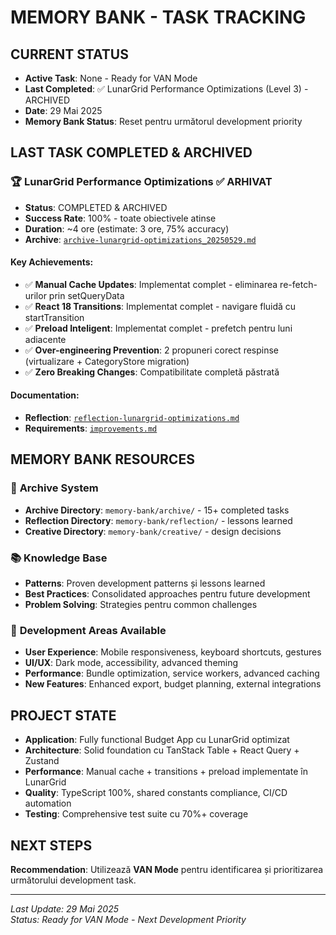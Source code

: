 # MEMORY BANK - TASK TRACKING

## CURRENT STATUS
- **Active Task**: None - Ready for VAN Mode
- **Last Completed**: ✅ LunarGrid Performance Optimizations (Level 3) - ARCHIVED
- **Date**: 29 Mai 2025
- **Memory Bank Status**: Reset pentru următorul development priority

## LAST TASK COMPLETED & ARCHIVED

### 🏆 **LunarGrid Performance Optimizations** ✅ ARHIVAT
- **Status**: COMPLETED & ARCHIVED
- **Success Rate**: 100% - toate obiectivele atinse
- **Duration**: ~4 ore (estimate: 3 ore, 75% accuracy)
- **Archive**: [`archive-lunargrid-optimizations_20250529.md`](archive/archive-lunargrid-optimizations_20250529.md)

#### **Key Achievements**:
- ✅ **Manual Cache Updates**: Implementat complet - eliminarea re-fetch-urilor prin setQueryData
- ✅ **React 18 Transitions**: Implementat complet - navigare fluidă cu startTransition  
- ✅ **Preload Inteligent**: Implementat complet - prefetch pentru luni adiacente
- ✅ **Over-engineering Prevention**: 2 propuneri corect respinse (virtualizare + CategoryStore migration)
- ✅ **Zero Breaking Changes**: Compatibilitate completă păstrată

#### **Documentation**:
- **Reflection**: [`reflection-lunargrid-optimizations.md`](reflection/reflection-lunargrid-optimizations.md)
- **Requirements**: [`improvements.md`](PRD/improvements.md)

## MEMORY BANK RESOURCES

### 📂 **Archive System**
- **Archive Directory**: `memory-bank/archive/` - 15+ completed tasks
- **Reflection Directory**: `memory-bank/reflection/` - lessons learned
- **Creative Directory**: `memory-bank/creative/` - design decisions

### 📚 **Knowledge Base**
- **Patterns**: Proven development patterns și lessons learned
- **Best Practices**: Consolidated approaches pentru future development
- **Problem Solving**: Strategies pentru common challenges

### 🎯 **Development Areas Available**
- **User Experience**: Mobile responsiveness, keyboard shortcuts, gestures
- **UI/UX**: Dark mode, accessibility, advanced theming
- **Performance**: Bundle optimization, service workers, advanced caching
- **New Features**: Enhanced export, budget planning, external integrations

## PROJECT STATE
- **Application**: Fully functional Budget App cu LunarGrid optimizat
- **Architecture**: Solid foundation cu TanStack Table + React Query + Zustand
- **Performance**: Manual cache + transitions + preload implementate în LunarGrid
- **Quality**: TypeScript 100%, shared constants compliance, CI/CD automation
- **Testing**: Comprehensive test suite cu 70%+ coverage

## NEXT STEPS
**Recommendation**: Utilizează **VAN Mode** pentru identificarea și prioritizarea următorului development task.

---

*Last Update: 29 Mai 2025*  
*Status: Ready for VAN Mode - Next Development Priority*
